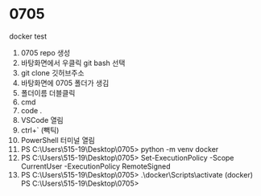 # 0705
docker test

1. 0705 repo 생성
2. 바탕화면에서 우클릭 git bash 선택
3. git clone 깃허브주소
4. 바탕화면에 0705 폴더가 생김
5. 폴더이름 더블클릭
6. cmd
7. code .
8. VSCode 열림
9. ctrl+` (빽틱)
10. PowerShell 터미널 열림
11. PS C:\Users\515-19\Desktop\0705> python -m venv docker
12. PS C:\Users\515-19\Desktop\0705> Set-ExecutionPolicy -Scope CurrentUser -ExecutionPolicy RemoteSigned
13. PS C:\Users\515-19\Desktop\0705> .\docker\Scripts\activate
(docker) PS C:\Users\515-19\Desktop\0705> 
